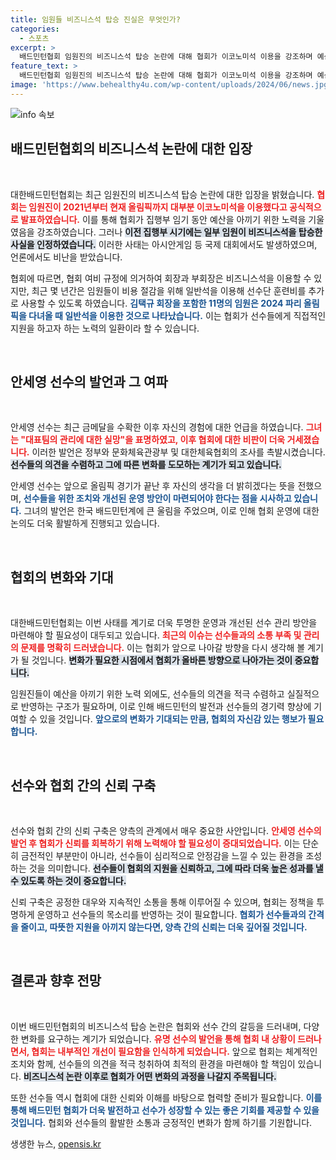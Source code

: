 ```yaml
---
title: 임원들 비즈니스석 탑승 진실은 무엇인가?
categories:
  - 스포츠
excerpt: >
  배드민턴협회 임원진의 비즈니스석 탑승 논란에 대해 협회가 이코노미석 이용을 강조하며 예산 절감을 피력했다. 하지만 금메달리스트 안세영 선수의 발언으로 협회 운영에 대한 비판이 일며 파장이 커지고 있다.
feature_text: >
  배드민턴협회 임원진의 비즈니스석 탑승 논란에 대해 협회가 이코노미석 이용을 강조하며 예산 절감을 피력했다. 하지만 금메달리스트 안세영 선수의 발언으로 협회 운영에 대한 비판이 일며 파장이 커지고 있다.
image: 'https://www.behealthy4u.com/wp-content/uploads/2024/06/news.jpg'
---
```


<p><img src="https://www.behealthy4u.com/wp-content/uploads/2024/06/news.jpg" alt="info 속보" /></p>

<h2 data-ke-size="size26">배드민턴협회의 비즈니스석 논란에 대한 입장</h2>

<p data-ke-size="size16">&nbsp;</p>

<p>대한배드민턴협회는 최근 임원진의 비즈니스석 탑승 논란에 대한 입장을 밝혔습니다. <b><span style="color: #ee2323;">협회는 임원진이 2021년부터 현재 올림픽까지 대부분 이코노미석을 이용했다고 공식적으로 발표하였습니다.</span></b> 이를 통해 협회가 집행부 임기 동안 예산을 아끼기 위한 노력을 기울였음을 강조하였습니다. 그러나 <b><span style="background-color: #21538527;">이전 집행부 시기에는 일부 임원이 비즈니스석을 탑승한 사실을 인정하였습니다.</span></b> 이러한 사태는 아시안게임 등 국제 대회에서도 발생하였으며, 언론에서도 비난을 받았습니다.</p>

<p>협회에 따르면, 협회 여비 규정에 의거하여 회장과 부회장은 비즈니스석을 이용할 수 있지만, 최근 몇 년간은 임원들이 비용 절감을 위해 일반석을 이용해 선수단 훈련비를 추가로 사용할 수 있도록 하였습니다. <b><span style="color: #1a5490;">김택규 회장을 포함한 11명의 임원은 2024 파리 올림픽을 다녀올 때 일반석을 이용한 것으로 나타났습니다.</span></b> 이는 협회가 선수들에게 직접적인 지원을 하고자 하는 노력의 일환이라 할 수 있습니다.</p>

<p data-ke-size="size16">&nbsp;</p>

<h2 data-ke-size="size26">안세영 선수의 발언과 그 여파</h2>

<p data-ke-size="size16">&nbsp;</p>

<p>안세영 선수는 최근 금메달을 수확한 이후 자신의 경험에 대한 언급을 하였습니다. <b><span style="color: #ee2323;">그녀는 "대표팀의 관리에 대한 실망"을 표명하였고, 이후 협회에 대한 비판이 더욱 거세졌습니다.</span></b> 이러한 발언은 정부와 문화체육관광부 및 대한체육협회의 조사를 촉발시켰습니다. <b><span style="background-color: #21538527;">선수들의 의견을 수렴하고 그에 따른 변화를 도모하는 계기가 되고 있습니다.</span></b></p>

<p>안세영 선수는 앞으로 올림픽 경기가 끝난 후 자신의 생각을 더 밝히겠다는 뜻을 전했으며, <b><span style="color: #1a5490;">선수들을 위한 조치와 개선된 운영 방안이 마련되어야 한다는 점을 시사하고 있습니다.</span></b> 그녀의 발언은 한국 배드민턴계에 큰 울림을 주었으며, 이로 인해 협회 운영에 대한 논의도 더욱 활발하게 진행되고 있습니다.</p>

<p data-ke-size="size16">&nbsp;</p>

<h2 data-ke-size="size26">협회의 변화와 기대</h2>

<p data-ke-size="size16">&nbsp;</p>

<p>대한배드민턴협회는 이번 사태를 계기로 더욱 투명한 운영과 개선된 선수 관리 방안을 마련해야 할 필요성이 대두되고 있습니다. <b><span style="color: #ee2323;">최근의 이슈는 선수들과의 소통 부족 및 관리의 문제를 명확히 드러냈습니다.</span></b> 이는 협회가 앞으로 나아갈 방향을 다시 생각해 볼 계기가 될 것입니다. <b><span style="background-color: #21538527;">변화가 필요한 시점에서 협회가 올바른 방향으로 나아가는 것이 중요합니다.</span></b></p>

<p>임원진들이 예산을 아끼기 위한 노력 외에도, 선수들의 의견을 적극 수렴하고 실질적으로 반영하는 구조가 필요하며, 이로 인해 배드민턴의 발전과 선수들의 경기력 향상에 기여할 수 있을 것입니다. <b><span style="color: #1a5490;">앞으로의 변화가 기대되는 만큼, 협회의 자신감 있는 행보가 필요합니다.</span></b></p>

<p data-ke-size="size16">&nbsp;</p>

<h2 data-ke-size="size26">선수와 협회 간의 신뢰 구축</h2>

<p data-ke-size="size16">&nbsp;</p>

<p>선수와 협회 간의 신뢰 구축은 양측의 관계에서 매우 중요한 사안입니다. <b><span style="color: #ee2323;">안세영 선수의 발언 후 협회가 신뢰를 회복하기 위해 노력해야 할 필요성이 증대되었습니다.</span></b> 이는 단순히 금전적인 부분만이 아니라, 선수들이 심리적으로 안정감을 느낄 수 있는 환경을 조성하는 것을 의미합니다. <b><span style="background-color: #21538527;">선수들이 협회의 지원을 신뢰하고, 그에 따라 더욱 높은 성과를 낼 수 있도록 하는 것이 중요합니다.</span></b></p>

<p>신뢰 구축은 공정한 대우와 지속적인 소통을 통해 이루어질 수 있으며, 협회는 정책을 투명하게 운영하고 선수들의 목소리를 반영하는 것이 필요합니다. <b><span style="color: #1a5490;">협회가 선수들과의 간격을 줄이고, 따뜻한 지원을 아끼지 않는다면, 양측 간의 신뢰는 더욱 깊어질 것입니다.</span></b></p>

<p data-ke-size="size16">&nbsp;</p>

<h2 data-ke-size="size26">결론과 향후 전망</h2>

<p data-ke-size="size16">&nbsp;</p>

<p>이번 배드민턴협회의 비즈니스석 탑승 논란은 협회와 선수 간의 갈등을 드러내며, 다양한 변화를 요구하는 계기가 되었습니다. <b><span style="color: #ee2323;">유명 선수의 발언을 통해 협회 내 상황이 드러나면서, 협회는 내부적인 개선이 필요함을 인식하게 되었습니다.</span></b> 앞으로 협회는 체계적인 조치와 함께, 선수들의 의견을 적극 청취하여 최적의 환경을 마련해야 할 책임이 있습니다. <b><span style="background-color: #21538527;">비즈니스석 논란 이후로 협회가 어떤 변화의 과정을 나갈지 주목됩니다.</span></b></p>

<p>또한 선수들 역시 협회에 대한 신뢰와 이해를 바탕으로 협력할 준비가 필요합니다. <b><span style="color: #1a5490;">이를 통해 배드민턴 협회가 더욱 발전하고 선수가 성장할 수 있는 좋은 기회를 제공할 수 있을 것입니다.</span></b> 협회와 선수들의 활발한 소통과 긍정적인 변화가 함께 하기를 기원합니다.</p>
생생한 뉴스, <a href="https://opensis.kr" rel="dofollow">opensis.kr</a>


